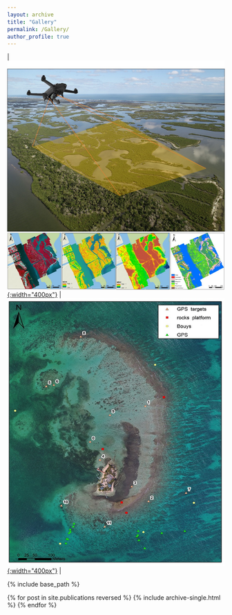 ```yaml
---
layout: archive
title: "Gallery"
permalink: /Gallery/
author_profile: true
---
```

| [![image](/images/Gallery/dronetraining.jpg){:width="400px"}](https://doi.org/10.3390/drones3030060) | [![image](/images/Gallery/CarrieBow_GPSMap.jpg){:width="400px"}](http://www.citizensciencegis.org/capturing-the-beauty-of-belize-from-above-with-drones-to-support-science-and-discovery-with-smithsonian-marinegeo/) | 


{% include base_path %}

{% for post in site.publications reversed %}
  {% include archive-single.html %}
{% endfor %}
